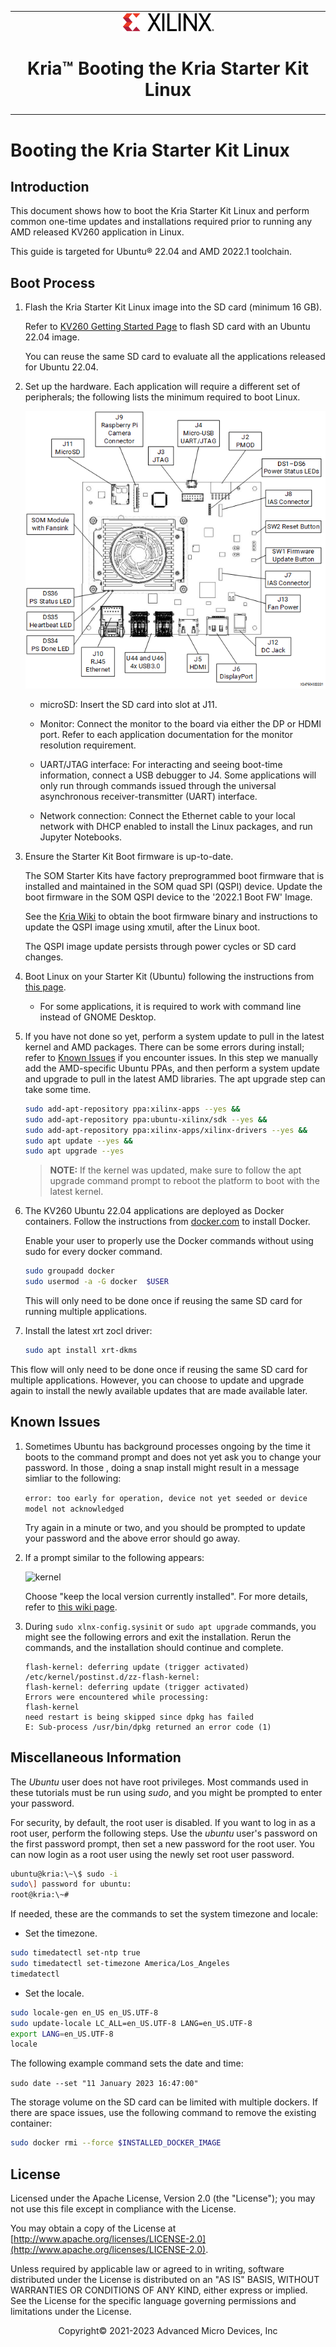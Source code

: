 <table class="sphinxhide">
 <tr>
   <td align="center"><img src="media/xilinx-logo.png" width="30%"/><h1>Kria&trade; Booting the Kria Starter Kit Linux</h1>
   </td>
 </tr>
</table>

# Booting the Kria Starter Kit Linux

## Introduction

This document shows how to boot the Kria Starter Kit Linux and perform common one-time updates and installations required prior to running any AMD released KV260 application in Linux.

This guide is targeted for Ubuntu&reg; 22.04 and AMD 2022.1 toolchain.

## Boot Process

1. Flash the Kria Starter Kit Linux image into the SD card (minimum 16 GB).

      Refer to [KV260 Getting Started Page](https://www.xilinx.com/products/som/kria/kv260-vision-starter-kit/kv260-getting-started-ubuntu/setting-up-the-sd-card-image.html) to flash SD card with an Ubuntu 22.04 image.

      You can reuse the same SD card to evaluate all the applications released for Ubuntu 22.04.

2. Set up the hardware. Each application will require a different set of peripherals; the following lists the minimum required to boot Linux.

   ![GitHub Logo](./media/som-board.png)

   * microSD: Insert the SD card into slot at J11.

   * Monitor: Connect the monitor to the board via either the DP or HDMI port. Refer to each application documentation for the monitor resolution requirement.

   * UART/JTAG interface: For interacting and seeing boot-time information, connect a USB debugger to J4. Some applications will only run through commands issued through the universal asynchronous receiver-transmitter (UART) interface.

   * Network connection: Connect the Ethernet cable to your local network with DHCP enabled to install the Linux packages, and run Jupyter Notebooks.

3. Ensure the Starter Kit Boot firmware is up-to-date.

    The SOM Starter Kits have factory preprogrammed boot firmware that is installed and maintained in the SOM quad SPI (QSPI) device. Update the boot firmware in the SOM QSPI device to the '2022.1 Boot FW' Image.

    See the [Kria Wiki](https://xilinx-wiki.atlassian.net/wiki/spaces/A/pages/1641152513/Kria+K26+SOM#Boot-Firmware-Updates) to obtain the boot firmware binary and instructions to update the QSPI image using xmutil, after the Linux boot.  

    The QSPI image update persists through power cycles or SD card changes.

4. Boot Linux on your Starter Kit (Ubuntu) following the instructions from [this page](https://www.xilinx.com/products/som/kria/kv260-vision-starter-kit/kv260-getting-started-ubuntu/booting-your-starter-kit.html).

   * For some applications, it is required to work with command line instead of GNOME Desktop.

5. If you have not done so yet, perform a system update to pull in the latest kernel and AMD packages. There can be some errors during install; refer to [Known Issues](#known-issues) if you encounter issues. In this step we manually add the AMD-specific Ubuntu PPAs, and then perform a system update and upgrade to pull in the latest AMD libraries. The apt upgrade step can take some time.

   ```bash
   sudo add-apt-repository ppa:xilinx-apps --yes &&
   sudo add-apt-repository ppa:ubuntu-xilinx/sdk --yes &&
   sudo add-apt-repository ppa:xilinx-apps/xilinx-drivers --yes &&
   sudo apt update --yes &&
   sudo apt upgrade --yes
   ```

   >**NOTE:** If the kernel was updated, make sure to follow the apt upgrade command prompt to reboot the platform to boot with the latest kernel.

6. The KV260 Ubuntu 22.04 applications are deployed as Docker containers. Follow the instructions from [docker.com](https://docs.docker.com/engine/install/ubuntu/) to install Docker.

   Enable your user to properly use the Docker commands without using sudo for every docker command.

    ```bash
    sudo groupadd docker
    sudo usermod -a -G docker  $USER
    ```

   This will only need to be done once if reusing the same SD card for running multiple applications.

7. Install the latest xrt zocl driver:

      ```bash
      sudo apt install xrt-dkms
      ```

This flow will only need to be done once if reusing the same SD card for multiple applications. However, you can choose to update and upgrade again to install the newly available updates that are made available later.

## Known Issues

1. Sometimes Ubuntu has background processes ongoing by the time it boots to the command prompt and does not yet ask you to change your password. In those , doing a snap install might result in a message simliar to the following:

   ```error: too early for operation, device not yet seeded or device model not acknowledged```

   Try again in a minute or two, and you should be prompted to update your password and the above error should go away.

2. If a prompt similar to the following appears:

   ![kernel](./media/kernelflash.png)

   Choose "keep the local version currently installed". For more details, refer to [this wiki page](https://xilinx-wiki.atlassian.net/wiki/spaces/A/pages/2116354051/Tips+Tricks+for+Certified+Ubuntu+AMD-Xilinx+Devices#Understanding-the-Configuring-flash-kernel-Prompts-When-Updating-the-Linux-Kernel).

3. During ```sudo xlnx-config.sysinit``` or ```sudo apt upgrade``` commands, you might see the following errors and exit the installation. Rerun the commands, and the installation should continue and complete.

   ``` text
   flash-kernel: deferring update (trigger activated)
   /etc/kernel/postinst.d/zz-flash-kernel:
   flash-kernel: deferring update (trigger activated)
   Errors were encountered while processing:
   flash-kernel
   need restart is being skipped since dpkg has failed
   E: Sub-process /usr/bin/dpkg returned an error code (1)
   ```

## Miscellaneous Information

The *Ubuntu* user does not have root privileges. Most commands used in these tutorials must be run using *sudo*, and you might be prompted to enter your password.

For security, by default, the root user is disabled. If you want to log in as a root user, perform the following steps. Use the *ubuntu* user's password on the first password prompt, then set a new password for the root user. You can now login as a root user using the newly set root user password.

```bash
ubuntu@kria:\~\$ sudo -i
sudo\] password for ubuntu:
root@kria:\~#
```

If needed, these are the commands to set the system timezone and locale:

* Set the timezone.

```bash
sudo timedatectl set-ntp true
sudo timedatectl set-timezone America/Los_Angeles
timedatectl
```

* Set the locale.

```bash
sudo locale-gen en_US en_US.UTF-8
sudo update-locale LC_ALL=en_US.UTF-8 LANG=en_US.UTF-8
export LANG=en_US.UTF-8
locale
```

The following example command sets the date and time:

`sudo date --set "11 January 2023 16:47:00"`

The storage volume on the SD card can be limited with multiple dockers. If there are space issues, use the following command to remove the existing container:

```bash
sudo docker rmi --force $INSTALLED_DOCKER_IMAGE
```

## License

Licensed under the Apache License, Version 2.0 (the "License"); you may not use this file except in compliance with the License.

You may obtain a copy of the License at
[http://www.apache.org/licenses/LICENSE-2.0](http://www.apache.org/licenses/LICENSE-2.0).

Unless required by applicable law or agreed to in writing, software distributed under the License is distributed on an "AS IS" BASIS, WITHOUT WARRANTIES OR CONDITIONS OF ANY KIND, either express or implied. See the License for the specific language governing permissions and limitations under the License.

<p class="sphinxhide" align="center">Copyright&copy; 2021-2023 Advanced Micro Devices, Inc</p>
